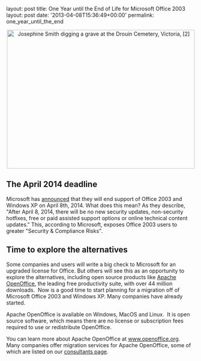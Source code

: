 layout: post
title: One Year until the End of Life for Microsoft Office 2003
layout: post
date: '2013-04-08T15:36:49+00:00'
permalink: one_year_until_the_end

<div align="center"> 
    <p><a title="Josephine Smith digging a grave at the Drouin Cemetery, Victoria, [2] by National Library of Australia Commons, on Flickr" href="https://www.flickr.com/photos/national_library_of_australia_commons/6174073756/"><img width="500" height="369" alt="Josephine Smith digging a grave at the Drouin Cemetery, Victoria, [2]" src="http://farm7.staticflickr.com/6154/6174073756_5b8f664361.jpg" /></a></p><a title="Josephine Smith digging a grave at the Drouin Cemetery, Victoria, [2] by National Library of Australia Commons, on Flickr" href="http://www.flickr.com/photos/national_library_of_australia_commons/6174073756/"> 
      <p> </p></a> 
    <div align="left"><a title="Josephine Smith digging a grave at the Drouin Cemetery, Victoria, [2] by National Library of Australia Commons, on Flickr" href="http://www.flickr.com/photos/national_library_of_australia_commons/6174073756/"> 
        <p> </p></a> 
      <h2 id="the-april-2014-deadline">The April 2014 deadline</h2> 
      <p>Microsoft has <a href="http://www.microsoft.com/en-us/windows/endofsupport.aspx">announced</a>
 that they will end support of Office 2003 and Windows XP on April 
8th, 2014.  What does this mean?  As they describe,
&quot;After April 8, 2014, there will be no new security updates, 
non-security hotfixes, free or paid assisted support options or online 
technical content updates.&quot;  This,
according to Microsoft, exposes Office 2003 users to greater &quot;Security 
&amp; Compliance Risks&quot;.</p> 
      <h2 id="exploring-the-alternatives">Time to explore the alternatives</h2> 
      <p>Some companies and users will write a big check to Microsoft for an upgraded license for Office.  But 
others will see this as an opportunity 
to explore the alternatives, including open source products like <a href="http://www.openoffice.org/">Apache 
OpenOffice</a>, the leading free productivity suite, with over 44 million downloads.&nbsp;  Now is a good time to start planning for a migration off 
of Microsoft Office 2003 and Windows XP.  Many companies have already 
started.</p>
      <p>Apache OpenOffice is available on Windows, MacOS and Linux.&nbsp; It is open source software, which means there are no license or subscription fees required to use or redistribute OpenOffice.&nbsp;&nbsp; <br /></p> 
      <p>You can learn more about Apache OpenOffice at <a href="http://www.openoffice.org">www.openoffice.org</a>.&nbsp;&nbsp; Many companies offer migration services for Apache OpenOffice, some of which are listed on our <a href="http://www.openoffice.org/bizdev/consultants.html">consultants page</a>.<br /></p> 
    </div> 
  </div>
